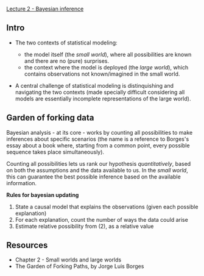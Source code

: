 

[Lecture 2 - Bayesian inference](https://www.youtube.com/watch?v=guTdrfycW2Q)  

## Intro

* The two contexts of statistical modeling:
  * the model itself (the _small world_), where all possibilities are known and there are no (pure) surprises.
  * the context where the model is deployed (the _large world_), which contains observations not known/imagined in the small world.

* A central challenge of statistical modeling is distinquishing and navigating the two contexts (made specially difficult considering all models are essentially incomplete representations of the large world).


## Garden of forking data

Bayesian analysis - at its core - works by counting all possibilities to make inferences about specific scenarios (the name is a reference to Borges's essay about a book where, starting from a common point, every possible sequence takes place simultaneously).

Counting all possibilities lets us rank our hypothesis _quantitatively_, based on both the assumptions and the data available to us. In the _small world_, this can guarantee the best possible inference based on the available information.

**Rules for bayesian updating**

1. State a causal model that explains the observations (given each possible explanation)
2. For each explanation, count the number of ways the data could arise
3. Estimate relative possibility from (2), as a relative value



## Resources

* Chapter 2 - Small worlds and large worlds 
* The Garden of Forking Paths, by Jorge Luis Borges
